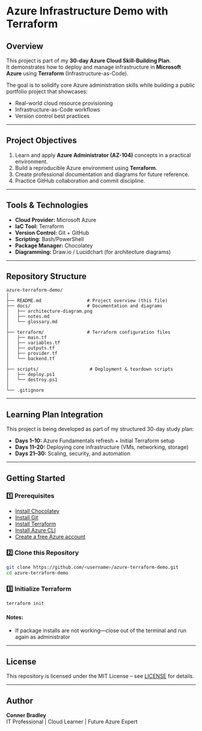 # Azure Infrastructure Demo with Terraform

## Overview
This project is part of my **30-day Azure Cloud Skill-Building Plan**.  
It demonstrates how to deploy and manage infrastructure in **Microsoft Azure** using **Terraform** (Infrastructure-as-Code).

The goal is to solidify core Azure administration skills while building a public portfolio project that showcases:
- Real-world cloud resource provisioning
- Infrastructure-as-Code workflows
- Version control best practices

---

## Project Objectives
1. Learn and apply **Azure Administrator (AZ-104)** concepts in a practical environment.
2. Build a reproducible Azure environment using **Terraform**.
3. Create professional documentation and diagrams for future reference.
4. Practice GitHub collaboration and commit discipline.

---

## Tools & Technologies
- **Cloud Provider:** Microsoft Azure
- **IaC Tool:** Terraform
- **Version Control:** Git + GitHub
- **Scripting:** Bash/PowerShell
- **Package Manager:** Chocolatey
- **Diagramming:** Draw.io / Lucidchart (for architecture diagrams)

---

## Repository Structure
```
azure-terraform-demo/
│
├── README.md                 # Project overview (this file)
├── docs/                     # Documentation and diagrams
│   ├── architecture-diagram.png
│   ├── notes.md
│   └── glossary.md
│
├── terraform/                # Terraform configuration files
│   ├── main.tf
│   ├── variables.tf
│   ├── outputs.tf
│   ├── provider.tf
│   └── backend.tf
│
├── scripts/                   # Deployment & teardown scripts
│   ├── deploy.ps1
│   └── destroy.ps1
│
└── .gitignore
```

---

## Learning Plan Integration
This project is being developed as part of my structured 30-day study plan:
- **Days 1–10:** Azure Fundamentals refresh + Initial Terraform setup
- **Days 11–20:** Deploying core infrastructure (VMs, networking, storage)
- **Days 21–30:** Scaling, security, and automation

---

## Getting Started

### 1️⃣ Prerequisites
- [Install Chocolatey](https://chocolatey.org/install)
- [Install Git](https://community.chocolatey.org/packages/git)
- [Install Terraform](https://developer.hashicorp.com/terraform/downloads)
- [Install Azure CLI](https://learn.microsoft.com/en-us/cli/azure/install-azure-cli)
- [Create a free Azure account](https://azure.microsoft.com/free/)

### 2️⃣ Clone this Repository
```bash
git clone https://github.com/<username>/azure-terraform-demo.git
cd azure-terraform-demo
```

### 3️⃣ Initialize Terraform
```bash
terraform init
```

#### Notes:
- If package installs are not working—close out of the terminal and run again as administrator

---

## License
This repository is licensed under the MIT License – see [LICENSE](LICENSE.txt) for details.

---

## Author
**Conner Bradley**  
IT Professional | Cloud Learner | Future Azure Expert  
